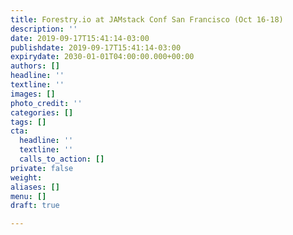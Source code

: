 ```yaml
---
title: Forestry.io at JAMstack Conf San Francisco (Oct 16-18)
description: ''
date: 2019-09-17T15:41:14-03:00
publishdate: 2019-09-17T15:41:14-03:00
expirydate: 2030-01-01T04:00:00.000+00:00
authors: []
headline: ''
textline: ''
images: []
photo_credit: ''
categories: []
tags: []
cta:
  headline: ''
  textline: ''
  calls_to_action: []
private: false
weight: 
aliases: []
menu: []
draft: true

---
```

